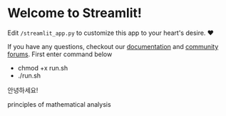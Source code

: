 # Welcome to Streamlit!

Edit `/streamlit_app.py` to customize this app to your heart's desire. :heart:

If you have any questions, checkout our [documentation](https://docs.streamlit.io) and [community
forums](https://discuss.streamlit.io).
First enter command below
- chmod +x run.sh
- ./run.sh

안녕하세요!

principles of mathematical analysis

